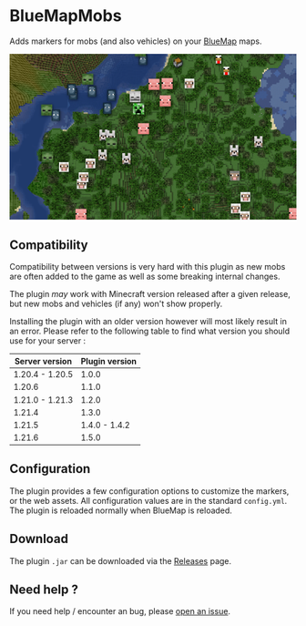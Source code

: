 # BlueMapMobs

Adds markers for mobs (and also vehicles) on your [BlueMap](https://github.com/BlueMap-Minecraft/BlueMap) maps.

![Demonstration picture](.github/assets/image.png)

## Compatibility

Compatibility between versions is very hard with this plugin as new mobs are often added to the game as well as some breaking internal changes.

The plugin *may* work with Minecraft version released after a given release, but new mobs and vehicles (if any) won't show properly.

Installing the plugin with an older version however will most likely result in an error. Please refer to the following table to find what version you should use for your server :

| Server version  | Plugin version |
|-----------------|----------------|
| 1.20.4 - 1.20.5 | 1.0.0          |
| 1.20.6          | 1.1.0          |
| 1.21.0 - 1.21.3 | 1.2.0          |
| 1.21.4          | 1.3.0          |
| 1.21.5          | 1.4.0 - 1.4.2  |
| 1.21.6          | 1.5.0          |


## Configuration

The plugin provides a few configuration options to customize the markers, or the web assets.
All configuration values are in the standard `config.yml`.
The plugin is reloaded normally when BlueMap is reloaded.

## Download

The plugin `.jar` can be downloaded via the [Releases](https://github.com/Renaud11232/BlueMapMobs/releases) page.

## Need help ?

If you need help / encounter an bug, please [open an issue](https://github.com/Renaud11232/BlueMapMobs/issues/new).